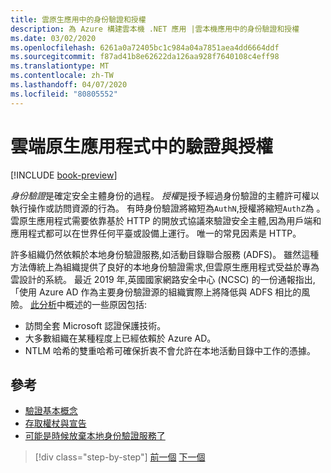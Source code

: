 ```yaml
---
title: 雲原生應用中的身份驗證和授權
description: 為 Azure 構建雲本機 .NET 應用 |雲本機應用中的身份驗證和授權
ms.date: 03/02/2020
ms.openlocfilehash: 6261a0a72405bc1c984a04a7851aea4dd6664ddf
ms.sourcegitcommit: f87ad41b8e62622da126aa928f7640108c4eff98
ms.translationtype: MT
ms.contentlocale: zh-TW
ms.lasthandoff: 04/07/2020
ms.locfileid: "80805552"
---
```

# <a name="authentication-and-authorization-in-cloud-native-apps"></a>雲端原生應用程式中的驗證與授權

[!INCLUDE [book-preview](../../../includes/book-preview.md)]

*身份驗證*是確定安全主體身份的過程。 *授權*是授予經過身份驗證的主體許可權以執行操作或訪問資源的行為。 有時身份驗證將縮短為`AuthN`,授權將縮短`AuthZ`為 。 雲原生應用程式需要依靠基於 HTTP 的開放式協議來驗證安全主體,因為用戶端和應用程式都可以在世界任何平臺或設備上運行。 唯一的常見因素是 HTTP。

許多組織仍然依賴於本地身份驗證服務,如活動目錄聯合服務 (ADFS)。 雖然這種方法傳統上為組織提供了良好的本地身份驗證需求,但雲原生應用程式受益於專為雲設計的系統。 最近 2019 年,英國國家網路安全中心 (NCSC) 的一份通報指出,「使用 Azure AD 作為主要身份驗證源的組織實際上將降低與 ADFS 相比的風險。 [此分析](https://oxfordcomputergroup.com/resources/o365-security-native-cloud-authentication/)中概述的一些原因包括:

- 訪問全套 Microsoft 認證保護技術。
- 大多數組織在某種程度上已經依賴於 Azure AD。
- NTLM 哈希的雙重哈希可確保折衷不會允許在本地活動目錄中工作的憑據。

## <a name="references"></a>參考

- [驗證基本概念](https://docs.microsoft.com/azure/active-directory/develop/authentication-scenarios)
- [存取權杖與宣告](https://docs.microsoft.com/azure/active-directory/develop/access-tokens)
- [可能是時候放棄本地身份驗證服務了](https://oxfordcomputergroup.com/resources/o365-security-native-cloud-authentication/)

>[!div class="step-by-step"]
>[前一個](identity.md)
>[下一個](azure-active-directory.md)
